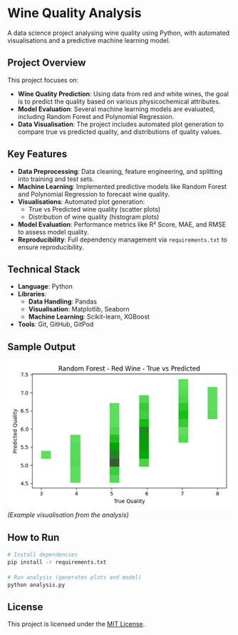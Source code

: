 # Wine Quality Analysis

A data science project analysing wine quality using Python, with automated visualisations and a predictive machine learning model.

## Project Overview
This project focuses on:
- **Wine Quality Prediction**: Using data from red and white wines, the goal is to predict the quality based on various physicochemical attributes.
- **Model Evaluation**: Several machine learning models are evaluated, including Random Forest and Polynomial Regression.
- **Data Visualisation**: The project includes automated plot generation to compare true vs predicted quality, and distributions of quality values.

## Key Features
- **Data Preprocessing**: Data cleaning, feature engineering, and splitting into training and test sets.
- **Machine Learning**: Implemented predictive models like Random Forest and Polynomial Regression to forecast wine quality.
- **Visualisations**: Automated plot generation:
  - True vs Predicted wine quality (scatter plots)
  - Distribution of wine quality (histogram plots)
- **Model Evaluation**: Performance metrics like R² Score, MAE, and RMSE to assess model quality.
- **Reproducibility**: Full dependency management via `requirements.txt` to ensure reproducibility.

## Technical Stack
- **Language**: Python
- **Libraries**: 
  - **Data Handling**: Pandas
  - **Visualisation**: Matplotlib, Seaborn
  - **Machine Learning**: Scikit-learn, XGBoost
- **Tools**: Git, GitHub, GitPod
  
## Sample Output
![Random Forest - Red Wine Quality Comparison](graphs/Random%20Forest%20-%20Red%20Wine%20quality%20comparison.png)  
*(Example visualisation from the analysis)*

## How to Run
```bash
# Install dependencies
pip install -r requirements.txt

# Run analysis (generates plots and model)
python analysis.py
```
##  License
This project is licensed under the [MIT License](LICENSE).
